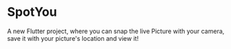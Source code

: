 # SpotYou

A new Flutter project, where you can snap the live Picture with your camera, save it with your picture's location and view it!
